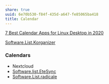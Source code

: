 ```yaml
---
share: true
uuid: 6e70b530-f84f-435d-a647-fe85065ba418
title: Calendar
---
```

[7 Best Calendar Apps for Linux Desktop in 2020](https://www.tecmint.com/best-calendar-apps-linux-desktop/)

[Software.List.Korganizer](../dentropydaemon-wiki/Software/List/Korganizer)

### Calendars

* Nextcloud
* [Software.list.EteSync](../dentropydaemon-wiki/Software/List/EteSync)
* [Software.List.radicale](../dentropydaemon-wiki/Software/List/radicale)
